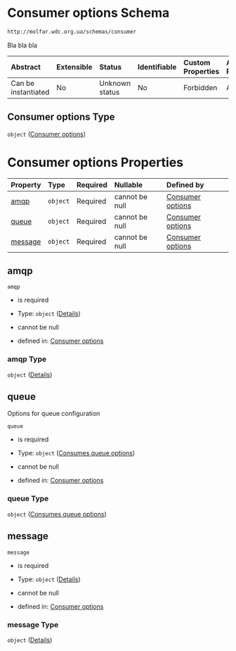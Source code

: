 # Consumer options Schema

```txt
http://molfar.wdc.org.ua/schemas/consumer
```

Bla bla bla

| Abstract            | Extensible | Status         | Identifiable | Custom Properties | Additional Properties | Access Restrictions | Defined In                                                                                       |
| :------------------ | :--------- | :------------- | :----------- | :---------------- | :-------------------- | :------------------ | :----------------------------------------------------------------------------------------------- |
| Can be instantiated | No         | Unknown status | No           | Forbidden         | Allowed               | none                | [consumer.schema.json.schema.json](json/consumer.schema.json.schema.json "open original schema") |

## Consumer options Type

`object` ([Consumer options](consumer-1.md))

# Consumer options Properties

| Property            | Type     | Required | Nullable       | Defined by                                                                                                                                           |
| :------------------ | :------- | :------- | :------------- | :--------------------------------------------------------------------------------------------------------------------------------------------------- |
| [amqp](#amqp)       | `object` | Required | cannot be null | [Consumer options](consumer-1-properties-amqp.md "http://molfar.wdc.org.ua/schemas/consumer#/properties/amqp")                                       |
| [queue](#queue)     | `object` | Required | cannot be null | [Consumer options](consumer-1-properties-consumes-queue-options.md "http://molfar.wdc.org.ua/schemas/consumer/#/properties/queue#/properties/queue") |
| [message](#message) | `object` | Required | cannot be null | [Consumer options](consumer-1-properties-message.md "http://molfar.wdc.org.ua/schemas/consumer#/properties/message")                                 |

## amqp



`amqp`

*   is required

*   Type: `object` ([Details](consumer-1-properties-amqp.md))

*   cannot be null

*   defined in: [Consumer options](consumer-1-properties-amqp.md "http://molfar.wdc.org.ua/schemas/consumer#/properties/amqp")

### amqp Type

`object` ([Details](consumer-1-properties-amqp.md))

## queue

Options for queue configuration

`queue`

*   is required

*   Type: `object` ([Consumes queue options](consumer-1-properties-consumes-queue-options.md))

*   cannot be null

*   defined in: [Consumer options](consumer-1-properties-consumes-queue-options.md "http://molfar.wdc.org.ua/schemas/consumer/#/properties/queue#/properties/queue")

### queue Type

`object` ([Consumes queue options](consumer-1-properties-consumes-queue-options.md))

## message



`message`

*   is required

*   Type: `object` ([Details](consumer-1-properties-message.md))

*   cannot be null

*   defined in: [Consumer options](consumer-1-properties-message.md "http://molfar.wdc.org.ua/schemas/consumer#/properties/message")

### message Type

`object` ([Details](consumer-1-properties-message.md))
